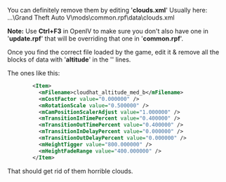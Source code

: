 You can definitely remove them by editing '**clouds.xml**'
Usually here: 
...\Grand Theft Auto V\mods\common.rpf\data\clouds.xml

**Note:** Use **Ctrl+F3** in OpenIV to make sure you don't also have one in '**update.rpf**' that will be overriding that one in '**common.rpf**'.

Once you find the correct file loaded by the game, edit it & remove all the blocks of data with '**altitude**' in the '**<mFilename>**' lines.

The ones like this:

```xml
        <Item>
          <mFilename>cloudhat_altitude_med_b</mFilename>
          <mCostFactor value="0.000000" />
          <mRotationScale value="0.500000" />
          <mCamPositionScalerAdjust value="1.000000" />
          <mTransitionInTimePercent value="0.400000" />
          <mTransitionOutTimePercent value="0.400000" />
          <mTransitionInDelayPercent value="0.000000" />
          <mTransitionOutDelayPercent value="0.000000" />
          <mHeightTigger value="800.000000" />
          <mHeightFadeRange value="400.000000" />
        </Item>
```
That should get rid of them horrible clouds. 
